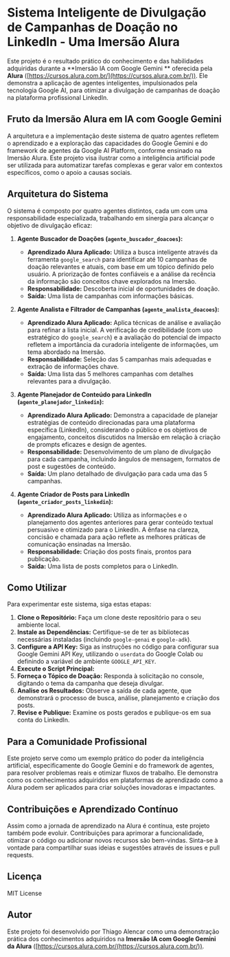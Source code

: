 # Sistema Inteligente de Divulgação de Campanhas de Doação no LinkedIn - Uma Imersão Alura

Este projeto é o resultado prático do conhecimento e das habilidades adquiridas durante a **Imersão IA com Google Gemini  ** oferecida pela **Alura** ([https://cursos.alura.com.br/](https://cursos.alura.com.br/)). Ele demonstra a aplicação de agentes inteligentes, impulsionados pela tecnologia Google AI, para otimizar a divulgação de campanhas de doação na plataforma profissional LinkedIn.

## Fruto da Imersão Alura em IA com Google Gemini  

A arquitetura e a implementação deste sistema de quatro agentes refletem o aprendizado e a exploração das capacidades do Google Gemini   e do framework de agentes da Google AI Platform, conforme ensinado na Imersão Alura. Este projeto visa ilustrar como a inteligência artificial pode ser utilizada para automatizar tarefas complexas e gerar valor em contextos específicos, como o apoio a causas sociais.

## Arquitetura do Sistema

O sistema é composto por quatro agentes distintos, cada um com uma responsabilidade especializada, trabalhando em sinergia para alcançar o objetivo de divulgação eficaz:

1.  **Agente Buscador de Doações (`agente_buscador_doacoes`):**
    * **Aprendizado Alura Aplicado:** Utiliza a busca inteligente através da ferramenta `google_search` para identificar até 10 campanhas de doação relevantes e atuais, com base em um tópico definido pelo usuário. A priorização de fontes confiáveis e a análise da recência da informação são conceitos chave explorados na Imersão.
    * **Responsabilidade:** Descoberta inicial de oportunidades de doação.
    * **Saída:** Uma lista de campanhas com informações básicas.

2.  **Agente Analista e Filtrador de Campanhas (`agente_analista_doacoes`):**
    * **Aprendizado Alura Aplicado:** Aplica técnicas de análise e avaliação para refinar a lista inicial. A verificação de credibilidade (com uso estratégico do `google_search`) e a avaliação do potencial de impacto refletem a importância da curadoria inteligente de informações, um tema abordado na Imersão.
    * **Responsabilidade:** Seleção das 5 campanhas mais adequadas e extração de informações chave.
    * **Saída:** Uma lista das 5 melhores campanhas com detalhes relevantes para a divulgação.

3.  **Agente Planejador de Conteúdo para LinkedIn (`agente_planejador_linkedin`):**
    * **Aprendizado Alura Aplicado:** Demonstra a capacidade de planejar estratégias de conteúdo direcionadas para uma plataforma específica (LinkedIn), considerando o público e os objetivos de engajamento, conceitos discutidos na Imersão em relação à criação de prompts eficazes e design de agentes.
    * **Responsabilidade:** Desenvolvimento de um plano de divulgação para cada campanha, incluindo ângulos de mensagem, formatos de post e sugestões de conteúdo.
    * **Saída:** Um plano detalhado de divulgação para cada uma das 5 campanhas.

4.  **Agente Criador de Posts para LinkedIn (`agente_criador_posts_linkedin`):**
    * **Aprendizado Alura Aplicado:** Utiliza as informações e o planejamento dos agentes anteriores para gerar conteúdo textual persuasivo e otimizado para o LinkedIn. A ênfase na clareza, concisão e chamada para ação reflete as melhores práticas de comunicação ensinadas na Imersão.
    * **Responsabilidade:** Criação dos posts finais, prontos para publicação.
    * **Saída:** Uma lista de posts completos para o LinkedIn.

## Como Utilizar

Para experimentar este sistema, siga estas etapas:

1.  **Clone o Repositório:** Faça um clone deste repositório para o seu ambiente local.
2.  **Instale as Dependências:** Certifique-se de ter as bibliotecas necessárias instaladas (incluindo `google-genai` e `google-adk`). 
3.  **Configure a API Key:** Siga as instruções no código para configurar sua Google Gemini API Key, utilizando o `userdata` do Google Colab ou definindo a variável de ambiente `GOOGLE_API_KEY`.
4.  **Execute o Script Principal:** 
5.  **Forneça o Tópico de Doação:** Responda à solicitação no console, digitando o tema da campanha que deseja divulgar.
6.  **Analise os Resultados:** Observe a saída de cada agente, que demonstrará o processo de busca, análise, planejamento e criação dos posts.
7.  **Revise e Publique:** Examine os posts gerados e publique-os em sua conta do LinkedIn.

## Para a Comunidade Profissional

Este projeto serve como um exemplo prático do poder da inteligência artificial, especificamente do Google Gemini  e do framework de agentes, para resolver problemas reais e otimizar fluxos de trabalho. Ele demonstra como os conhecimentos adquiridos em plataformas de aprendizado como a Alura podem ser aplicados para criar soluções inovadoras e impactantes.

## Contribuições e Aprendizado Contínuo

Assim como a jornada de aprendizado na Alura é contínua, este projeto também pode evoluir. Contribuições para aprimorar a funcionalidade, otimizar o código ou adicionar novos recursos são bem-vindas. Sinta-se à vontade para compartilhar suas ideias e sugestões através de issues e pull requests.

## Licença

 MIT License

## Autor


Este projeto foi desenvolvido por Thiago Alencar como uma demonstração prática dos conhecimentos adquiridos na **Imersão IA com Google Gemini   da Alura** ([https://cursos.alura.com.br/(https://cursos.alura.com.br/)).
